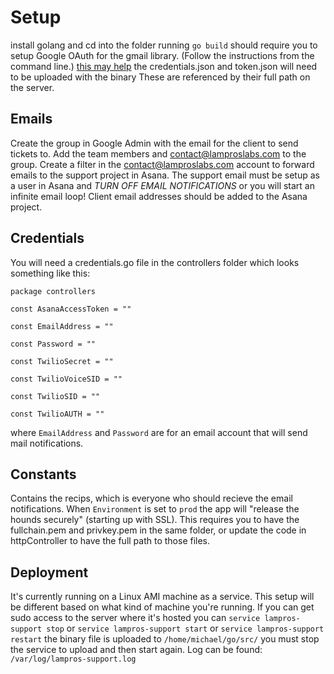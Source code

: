 Setup
===
install golang and cd into the folder
running `go build` should require you to setup Google OAuth for the gmail library. (Follow the instructions from the command line.)
[this may help](https://developers.google.com/gmail/api/auth/web-server)
the credentials.json and token.json will need to be uploaded with the binary
These are referenced by their full path on the server.

Emails
---
Create the group in Google Admin with the email for the client to send tickets to.
Add the team members and contact@lamproslabs.com to the group.
Create a filter in the contact@lamproslabs.com account to forward emails to the support project in Asana.
The support email must be setup as a user in Asana and *TURN OFF EMAIL NOTIFICATIONS* or you will start an infinite email loop!
Client email addresses should be added to the Asana project.

Credentials
---
You will need a credentials.go file in the controllers folder which looks something like this:

`package controllers`

`const AsanaAccessToken = ""`

`const EmailAddress = ""`

`const Password = ""`

`const TwilioSecret = ""`

`const TwilioVoiceSID = ""`

`const TwilioSID = ""`

`const TwilioAUTH = ""`

where `EmailAddress` and `Password` are for an email account that will send mail notifications.

Constants
---
Contains the recips, which is everyone who should recieve the email notifications.
When `Environment` is set to `prod` the app will "release the hounds securely" (starting up with SSL).
This requires you to have the fullchain.pem and privkey.pem in the same folder, or update the code in httpController to have the full path to those files.

Deployment
---
It's currently running on a Linux AMI machine as a service.  This setup will be different based on what kind of machine you're running.  If you can get sudo access to the server where it's hosted you can `service lampros-support stop` or `service lampros-support start` or `service lampros-support restart`
the binary file is uploaded to `/home/michael/go/src/` you must stop the service to upload and then start again. Log can be found: `/var/log/lampros-support.log`



